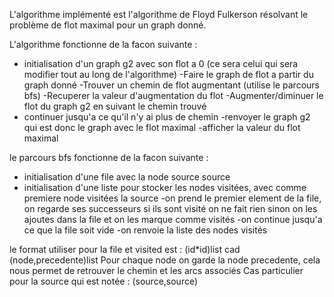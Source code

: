 L'algorithme implémenté est l'algorithme de Floyd Fulkerson résolvant le problème de flot maximal pour un graph donné.

L'algorithme fonctionne de la facon suivante :
- initialisation d'un graph g2 avec son flot a 0 (ce sera celui qui sera modifier tout au long de l'algorithme)
 -Faire le graph de flot a partir du graph donné
 -Trouver un chemin de flot augmentant (utilise le parcours bfs)
 -Recuperer la valeur d'augmentation du flot
 -Augmenter/diminuer le flot du graph g2 en suivant le chemin trouvé
- continuer jusqu'a ce qu'il n'y ai plus de chemin
-renvoyer le graph g2 qui est donc le graph avec le flot maximal
-afficher la valeur du flot maximal

le parcours bfs fonctionne de la facon suivante :
- initialisation d'une file avec la node source source
- initialisation d'une liste pour stocker les nodes visitées, avec comme premiere node visitées la source
-on prend le premier element de la file, on regarde ses successeurs si ils sont visité on ne fait rien sinon on les ajoutes dans la file et on les marque comme visités
-on continue jusqu'a ce que la file soit vide
-on renvoie la liste des nodes visités

le format utiliser pour la file et visited est : (id*id)list cad (node,precedente)list
Pour chaque node on garde la node precedente, cela nous permet de retrouver le chemin et les arcs associés
Cas particulier pour la source qui est notée : (source,source)